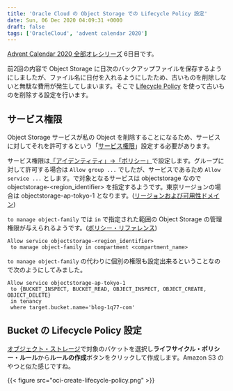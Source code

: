 ```yaml
---
title: 'Oracle Cloud の Object Storage での Lifecycle Policy 設定'
date: Sun, 06 Dec 2020 04:09:31 +0000
draft: false
tags: ['OracleCloud', 'advent calendar 2020']
---
```


[Advent Calendar 2020 全部オレシリーズ](https://qiita.com/advent-calendar/2020/yteraoka) 6日目です。

前2回の内容で Object Storage に日次のバックアップファイルを保存するようにしましたが、ファイル名に日付を入れるようにしたため、古いものを削除しないと無駄な費用が発生してしまいます。そこで [Lifecycle Policy](https://docs.cloud.oracle.com/ja-jp/iaas/Content/Object/Tasks/usinglifecyclepolicies.htm) を使って古いものを削除する設定を行います。

サービス権限
------

Object Storage サービスが私の Object を削除することになるため、サービスに対してそれを許可するという「[サービス権限](https://docs.cloud.oracle.com/ja-jp/iaas/Content/Object/Tasks/usinglifecyclepolicies.htm#permissions)」設定する必要があります。

サービス権限は[「アイデンティティ」→「ポリシー」](https://cloud.oracle.com/identity/policies)で設定します。グループに対して許可する場合は `Allow group ...` でしたが、サービスであるため `Allow service ...` とします。で対象となるサービスは objectstorage なので objectstorage-<region\_identifier> を指定するようです。東京リージョンの場合は objectstorage-ap-tokyo-1 となります。([リージョンおよび可用性ドメイン](https://docs.cloud.oracle.com/ja-jp/iaas/Content/General/Concepts/regions.htm))

`to manage object-family` では `in` で指定された範囲の Object Storage の管理権限が与えられるようです。([ポリシー・リファレンス](https://docs.cloud.oracle.com/ja-jp/iaas/Content/Identity/Reference/policyreference.htm))

```
Allow service objectstorage-<region_identifier>
 to manage object-family in compartment <compartment_name>
```

`to manage object-family` の代わりに個別の権限も設定出来るということなので次のようにしてみました。

```
Allow service objectstorage-ap-tokyo-1
 to {BUCKET_INSPECT, BUCKET_READ, OBJECT_INSPECT, OBJECT_CREATE, OBJECT_DELETE}
 in tenancy
 where target.bucket.name='blog-1q77-com'
```

Bucket の Lifecycle Policy 設定
----------------------------

[オブジェクト・ストレージ](https://cloud.oracle.com/object-storage/buckets)で対象のバケットを選択し**ライフサイクル・ポリシー・ルール**から**ルールの作成**ボタンをクリックして作成します。Amazon S3 のやつと似た感じですね。

{{< figure src="oci-create-lifecycle-policy.png" >}}
